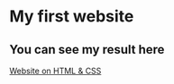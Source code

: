 # My first website 

## You can see my result here

[Website on HTML & CSS](zitrazyyy.github.io/anime/ы)
